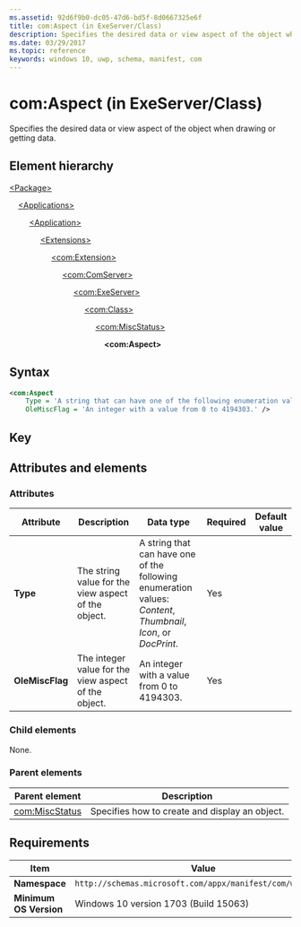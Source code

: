 ```yaml
---
ms.assetid: 92d6f9b0-dc05-47d6-bd5f-8d0667325e6f
title: com:Aspect (in ExeServer/Class)
description: Specifies the desired data or view aspect of the object when drawing or getting data (in ExeServer/Class).
ms.date: 03/29/2017
ms.topic: reference
keywords: windows 10, uwp, schema, manifest, com
---
```


# com:Aspect (in ExeServer/Class)

Specifies the desired data or view aspect of the object when drawing or getting data.

## Element hierarchy

[\<Package\>](element-package.md)

&nbsp;&nbsp;&nbsp;&nbsp;[\<Applications\>](element-applications.md)

&nbsp;&nbsp;&nbsp;&nbsp; &nbsp;&nbsp;&nbsp;&nbsp;[\<Application\>](element-application.md)

&nbsp;&nbsp;&nbsp;&nbsp; &nbsp;&nbsp;&nbsp;&nbsp; &nbsp;&nbsp;&nbsp;&nbsp;[\<Extensions\>](element-1-extensions.md)

&nbsp;&nbsp;&nbsp;&nbsp; &nbsp;&nbsp;&nbsp;&nbsp; &nbsp;&nbsp;&nbsp;&nbsp; &nbsp;&nbsp;&nbsp;&nbsp;[\<com:Extension\>](element-com-extension.md)

&nbsp;&nbsp;&nbsp;&nbsp; &nbsp;&nbsp;&nbsp;&nbsp; &nbsp;&nbsp;&nbsp;&nbsp; &nbsp;&nbsp;&nbsp;&nbsp; &nbsp;&nbsp;&nbsp;&nbsp;[\<com:ComServer\>](element-com-comserver.md)

&nbsp;&nbsp;&nbsp;&nbsp; &nbsp;&nbsp;&nbsp;&nbsp; &nbsp;&nbsp;&nbsp;&nbsp; &nbsp;&nbsp;&nbsp;&nbsp; &nbsp;&nbsp;&nbsp;&nbsp; &nbsp;&nbsp;&nbsp;&nbsp;[\<com:ExeServer\>](element-com-exeserver.md)

&nbsp;&nbsp;&nbsp;&nbsp; &nbsp;&nbsp;&nbsp;&nbsp; &nbsp;&nbsp;&nbsp;&nbsp; &nbsp;&nbsp;&nbsp;&nbsp; &nbsp;&nbsp;&nbsp;&nbsp; &nbsp;&nbsp;&nbsp;&nbsp; &nbsp;&nbsp;&nbsp;&nbsp;[\<com:Class\>](element-com-exeserver-class.md)

&nbsp;&nbsp;&nbsp;&nbsp; &nbsp;&nbsp;&nbsp;&nbsp; &nbsp;&nbsp;&nbsp;&nbsp; &nbsp;&nbsp;&nbsp;&nbsp; &nbsp;&nbsp;&nbsp;&nbsp; &nbsp;&nbsp;&nbsp;&nbsp; &nbsp;&nbsp;&nbsp;&nbsp; &nbsp;&nbsp;&nbsp;&nbsp;[\<com:MiscStatus\>](element-com-exe-miscstatus.md)

&nbsp;&nbsp;&nbsp;&nbsp; &nbsp;&nbsp;&nbsp;&nbsp;&nbsp;&nbsp;&nbsp;&nbsp; &nbsp;&nbsp;&nbsp;&nbsp; &nbsp;&nbsp;&nbsp;&nbsp; &nbsp;&nbsp;&nbsp;&nbsp; &nbsp;&nbsp;&nbsp;&nbsp; &nbsp;&nbsp;&nbsp;&nbsp; &nbsp;&nbsp;&nbsp;&nbsp;**\<com:Aspect\>**

## Syntax

```xml
<com:Aspect  
    Type = 'A string that can have one of the following enumeration values: "Content", "Thumbnail", "Icon", or "DocPrint".'
    OleMiscFlag = 'An integer with a value from 0 to 4194303.' />
```

## Key

## Attributes and elements

### Attributes

| Attribute | Description | Data type | Required | Default value |
|-|-|-|-|-|
| **Type** | The string value for the view aspect of the object. | A string that can have one of the following enumeration values: *Content*, *Thumbnail*, *Icon*, or *DocPrint*. | Yes |  |
| **OleMiscFlag** | The integer value for the view aspect of the object. | An integer with a value from 0 to 4194303. | Yes |  |

### Child elements

None.

### Parent elements

| Parent element | Description |
|-|-|
| [com:MiscStatus](element-com-exe-miscstatus.md) | Specifies how to create and display an object. |

## Requirements

| Item | Value |
|--|--|
| **Namespace** | `http://schemas.microsoft.com/appx/manifest/com/windows10` |
| **Minimum OS Version** | Windows 10 version 1703 (Build 15063) |
